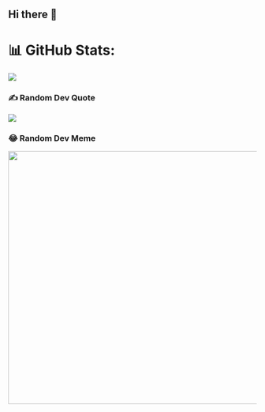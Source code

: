 ## Hi there 👋

# 📊 GitHub Stats:
![](https://github-readme-stats.vercel.app/api/top-langs/?username=diegargon&theme=dark&hide_border=true&include_all_commits=true&count_private=true&layout=compact)


### ✍️ Random Dev Quote
![](https://quotes-github-readme.vercel.app/api?type=horizontal&theme=dark)

### 😂 Random Dev Meme
<img src="https://random-memer.herokuapp.com/" width="512px"/>
